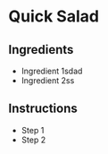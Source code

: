 # Quick Salad

## Ingredients

- Ingredient 1sdad
- Ingredient 2ss


## Instructions

- Step 1
- Step 2
